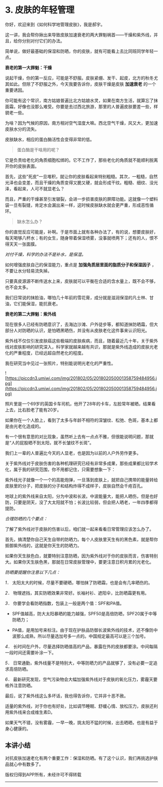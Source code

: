 # 3. 皮肤的年轻管理

你好，欢迎来到《如何科学地管理皮肤》，我是郝宇。

这一讲，我会帮你揪出来导致皮肤加速衰老的两大罪魁祸首——干燥和紫外线，并且，给你分别对付它们的办法。

简单说，做好最基础的保湿和防晒，你的皮肤，就有可能看上去比同班同学年轻一点。

 **衰老的第一大罪魁：干燥**

说起干燥，你的第一反应，可能是不舒服。皮肤紧绷、发干、起皮，北方的秋冬尤其如此。但除了不舒服之外，今天我要告诉你，皮肤干燥是皮肤 **加速衰老** 的一个重要诱因。

你可能有这个常识，南方姑娘普遍比北方姑娘水灵，如果在南方生活，就算忘了抹面霜，好像也没那么难受。你要是去过西北旅游，那里的人普遍皮肤要差一些，样貌老一些。

为啥？因为气候的原因，南方相对空气湿度大嘛。西北空气干燥，风又大，更加速皮肤水分的流失。

皮肤缺水，相应的蛋白酶活性会变得非常的低。

> 蛋白酶是干啥用的呢？

它是负责给老化的角质细胞松绑的。它不工作了，那些老化的角质就不能顺利脱离开你的皮肤表面。

首先，这些"死皮"一旦堆积，就让你的皮肤看起来特别粗糙。其次，一粗糙，自然光泽也会变差，而且干燥的角质变得又脆又硬，就会形成干纹。粗糙、细纹、没光泽，看起来，人可不就显老么？

而且，严重的干燥甚至引发皲裂，会进一步损害皮肤的屏障功能。这就像一个塑料袋一旦有裂缝，肯定水会漏出来一样，这时候皮肤缺水就会更严重，形成恶性循环。 

> 缺水怎么办？

你的直觉反应可能是，补啊。于是市面上就有各种办法了，有的说，想要皮肤好，每天喝够八杯水；有的女生，随身带着保湿喷雾，没事就喷两下；还有的人，恨不得天天一张面膜。

 *对付干燥，科学的办法不是补水，是保湿。*

如何增强皮肤自己的保湿能力，重点是 **加强角质层里面的脂质分子和保湿因子** ，不要让水分轻易流失掉。

只要真皮源源不断传送水上来，皮肤就可以平衡在合适的含水量上，既不会不够，也不会太多。

我们日常说的抹脸油，哪怕几十年前的雪花膏，成分就是滋润保湿的凡士林、甘油，它们能保湿，能抗衰老。

 **衰老的第二大罪魁：紫外线**

现在很多人已经有防晒意识了，去海边沙滩、户外徒步等，都知道抹防晒霜，但大部分人对防晒的认识，是怕晒黑晒伤，并没有从皮肤老化这件事来认识阳光。

紫外线不仅仅引发皮肤癌这些极端的皮肤疾病，而且，随着最近几十年，关于紫外线对皮肤影响的研究深入，科学家就越来越有共识，那就是紫外线造成的皮肤光老化的严重程度，已经远超自然老化的程度。

我在研究当中见过一张照片，特别能说明光老化的严重性。

![https://piccdn3.umiwi.com/img/201802/05/201802050001358759484956.jpg](https://piccdn3.umiwi.com/img/201802/05/201802050001358759484956.jpg)

照片里是一个69岁的英国卡车司机，他开了28年的卡车，左脸常年被晒，结果看上去，比右脸老了能有20岁。

如果你在一个人脸上，看到了太多与年龄不相符的深皱纹、松弛、色斑，基本上都是由光老化造成的。

有一个很有意思的对比现象，虽然听上去有一点点不雅，但很能说明问题，那就是“人的屁股晒不到太阳，就不长皱纹不长斑”。 

我们上一辈的人普遍比今天的人显老，也是因为以前的人户外劳作更多。

关于紫外线对于皮肤伤害的各种机理研究已经有非常多成果，那些成果都比较学术化，属于我的研究范围，你不用都记住，只需要想象一下：

紫外线光子就像一个一个的高能炮弹，一旦落到皮肤上，就把自己携带的能量转给皮肤里的分子，把皮肤的分子和结构炸得不成样子，皮肤自然会千疮百孔。

地球上的紫外线来自太阳，分为中波和长波。中波能量大，能把人晒伤，但是也好防，只要是阴天，没了大太阳就不怕；长波比较弱，但会把人晒老，一年四季都得提防。

 *合理防晒的几个要点：*

了解了紫外线对于皮肤的伤害以后，咱们就一起来看看日常管理应该怎么办了。

首先，搞清楚你自己天生自带的防晒力。每个人皮肤里天生有的黑色素，就是帮你抵御紫外线的，这就是你天生的防晒力。

如果你天生肤色白，就要特别注意防晒，因为紫外线对于你的皮肤而言，伤害特别大。如果你天生肤色黑，那就在日常皮肤管理中，要更注意日积月累的光老化。

 *防晒要提醒你注意以下几点：*

 *1．* 太阳太大的时候，尽量不要硬晒，哪怕抹了防晒霜，也是会有几率晒伤的。

 *2．* 物理遮挡，其实防晒效果非常好。长袖衬衫、遮阳伞，比防晒霜更有用。

 *3．* 你要学会看防晒指数，包装上一般是两个值：SPF和PA值。

* SPF值越高，防大太阳暴晒的能力越强，SPF50是高倍防晒，SPF20属于中等防晒力；

* PA值，是用加号来标注。由于现在护肤品防御长波紫外线的技术，还不像防中波那么成熟，所以尽量选加号多一点的。中国规定最高可以是三个加号。

 *4．* 长时间在户外，尽量选择防晒值高的产品，暴露在外的皮肤都要涂。中间每隔一段时间还需要补涂一下。

 *5．* 日常通勤，紫外线量不是特别大，中等防晒力的产品就够了，没有必要一定追求高倍防晒。

 *6．* 最新研究发现，空气污染物会大幅加强紫外线对于皮肤的氧化压力，雾霾天要格外注意防晒。

最后，说了紫外线这么多坏话，我也得告诉你，它并非十恶不赦。

适量的紫外线，对于你也有好处，比如调节睡眠、舒缓心情、放松压力，皮肤还利用紫外线来合成维生素D。

如果天气不错，没有雾霾，一早一晚，挑太阳不猛的时候，出去晒晒，也是有益于身心健康的。

## 本讲小结

对抗皮肤加速老化有两个重要工作：保湿和防晒。有了这个认识，我们再挑选护肤品就心中有数多了。

版权归得到APP所有，未经许可不得转载

---
